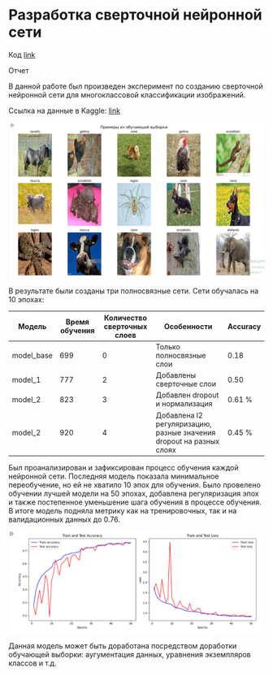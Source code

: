 # Разработка сверточной нейронной сети

Код [link](https://github.com/AnnaPakir/animals/blob/main/animals.ipynb)

Отчет 

В данной работе был произведен эксперимент по созданию сверточной нейронной сети для многоклассовой классификации изображений.

Ссылка на данные в Kaggle: [link](https://www.kaggle.com/datasets/alessiocorrado99/animals10/data)

![plot](https://github.com/AnnaPakir/animals/blob/main/animals_png.png)

В результате были созданы три полносвязные сети. Сети обучалась на 10 эпохах:

| Модель  | Время обучения | Количество сверточных слоев | Особенности | Accuracy |
| --- | --- | --- | --- | --- | 
| model_base | 699 | 0| Только полносвязные слои | 0.18 |
| model_1 | 777 | 2| Добавлены сверточные слои | 0.50 |
| model_2 | 823 | 3| Добавлен dropout  и нормализация | 0.61 % |
| model_2 | 920 | 4| Добавлена  l2 регуляризацию, разные значения dropout на разных слоях | 0.45 % |

Был проанализирован и зафиксирован процесс обучения каждой нейронной сети. Последняя модель показала минимальное переобучение, но ей не хватило 10 эпох для обучения. Было провелено обучении лучшей модели на 50 эпохах, добавлена регуляризация эпох и также постепенное уменьшение шага обучения в процессе обучения. В итоге модель подняла метрику как на тренировочных, так и на валидационных данных до 0.76.

![plot](https://github.com/AnnaPakir/animals/blob/main/model_cnn.png)

Данная модель может быть доработана посредством доработки обучающей выборки: аугументация данных, уравнения экземпляров классов и т.д. 
